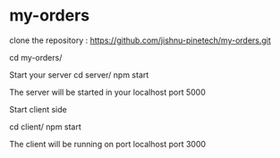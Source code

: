# my-orders

clone the repository : https://github.com/jishnu-pinetech/my-orders.git

cd my-orders/


Start your server 
 cd server/
 npm start
 
The server will be started in your localhost port 5000
 
Start client side

 cd client/
 npm start
 
 The client will be running on port localhost port 3000
 
 
